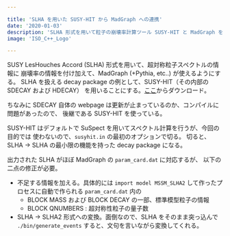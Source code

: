 ```yaml
---

title: 'SLHA を用いた SUSY-HIT から MadGraph への連携'
date: '2020-01-03'
description: 'SLHA 形式を用いて粒子の崩壊率計算ツール SUSY-HIT と MadGraph を連携させる方法に関しての tips'
image: 'ISO_C++_Logo'

---
```


SUSY LesHouches Accord (SLHA) 形式を用いて、超対称粒子スペクトルの情報に
崩壊率の情報を付け加えて、MadGraph (+Pythia, etc..) が使えるようにする。
SLHA を扱える decay package の例として、SUSY-HIT（その内部の SDECAY および HDECAY）
を用いることにする。[ここ](https://www.itp.kit.edu/~maggie/SUSY-HIT/)からダウンロード。

ちなみに SDECAY 自体の webpage は更新が止まっているのか、コンパイルに問題があったので、
後継である SUSY-HIT を使っている。

SUSY-HIT はデフォルトで SuSpect を用いてスペクトル計算を行うが、今回の目的では
使わないので、`susyhit.in` の最初のオプションで切る。
切ると、SLHA -> SLHA の最小限の機能を持った decay package になる。

出力された SLHA がほぼ MadGraph の `param_card.dat` に対応するが、
以下の二点の修正が必要。

* 不足する情報を加える。具体的には `import model MSSM_SLHA2` して作ったプロセスに自動で作られる `param_card.dat` 内の
  * BLOCK MASS および BLOCK DECAY の一部、標準模型粒子の情報
  * BLOCK QNUMBERS : 超対称性粒子の量子数
* SLHA -> SLHA2 形式への変換。面倒なので、SLHA をそのまま突っ込んで `./bin/generate_events` すると、文句を言いながら変換してくれる。
